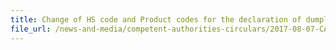 ```yaml
---
title: Change of HS code and Product codes for the declaration of dumplings/pasta stuffed with fish, crustacean or molluscs, not containing meat 
file_url: /news-and-media/competent-authorities-circulars/2017-08-07-CA.pdf
---
```

